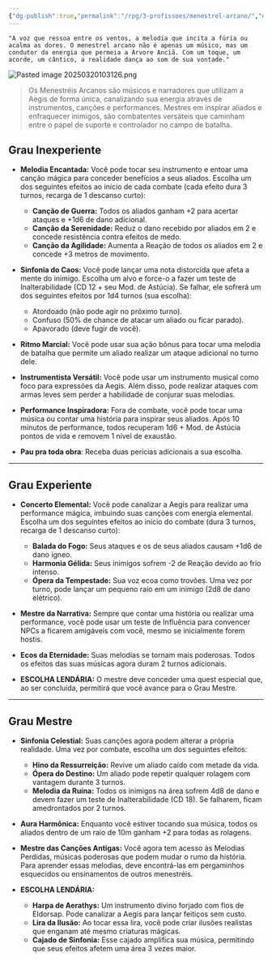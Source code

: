 ```yaml
---
{"dg-publish":true,"permalink":"/rpg/3-profissoes/menestrel-arcano/","dgPassFrontmatter":true}
---
```




```
"A voz que ressoa entre os ventos, a melodia que incita a fúria ou acalma as dores. O menestrel arcano não é apenas um músico, mas um condutor da energia que permeia a Árvore Anciã. Com um toque, um acorde, um cântico, a realidade dança ao som de sua vontade."

```


![Pasted image 20250320103126.png](/img/user/Pasted%20image%2020250320103126.png)



>Os Menestréis Arcanos são músicos e narradores que utilizam a Aegis de forma única, canalizando sua energia através de instrumentos, canções e performances. Mestres em inspirar aliados e enfraquecer inimigos, são combatentes versáteis que caminham entre o papel de suporte e controlador no campo de batalha.

## **Grau Inexperiente**

- **Melodia Encantada:** Você pode tocar seu instrumento e entoar uma canção mágica para conceder benefícios a seus aliados. Escolha um dos seguintes efeitos ao início de cada combate (cada efeito dura 3 turnos, recarga de 1 descanso curto):
    
    - **Canção de Guerra:** Todos os aliados ganham +2 para acertar ataques e +1d6 de dano adicional.
    - **Canção da Serenidade:** Reduz o dano recebido por aliados em 2 e concede resistência contra efeitos de medo.
    - **Canção da Agilidade:** Aumenta a Reação de todos os aliados em 2 e concede +3 metros de movimento.
- **Sinfonia do Caos:** Você pode lançar uma nota distorcida que afeta a mente do inimigo. Escolha um alvo e force-o a fazer um teste de Inalterabilidade (CD 12 + seu Mod. de Astúcia). Se falhar, ele sofrerá um dos seguintes efeitos por 1d4 turnos (sua escolha):
    
    - Atordoado (não pode agir no próximo turno).
    - Confuso (50% de chance de atacar um aliado ou ficar parado).
    - Apavorado (deve fugir de você).
- **Ritmo Marcial:** Você pode usar sua ação bônus para tocar uma melodia de batalha que permite um aliado realizar um ataque adicional no turno dele.
    
- **Instrumentista Versátil:** Você pode usar um instrumento musical como foco para expressões da Aegis. Além disso, pode realizar ataques com armas leves sem perder a habilidade de conjurar suas melodias.
    
- **Performance Inspiradora:** Fora de combate, você pode tocar uma música ou contar uma história para inspirar seus aliados. Após 10 minutos de performance, todos recuperam 1d6 + Mod. de Astúcia pontos de vida e removem 1 nível de exaustão.
- 
  **Pau pra toda obra**: Receba duas perícias adicionais a sua escolha.
    

---

## **Grau Experiente**

- **Concerto Elemental:** Você pode canalizar a Aegis para realizar uma performance mágica, imbuindo suas canções com energia elemental. Escolha um dos seguintes efeitos ao início do combate (dura 3 turnos, recarga de 1 descanso curto):
    
    - **Balada do Fogo:** Seus ataques e os de seus aliados causam +1d6 de dano ígneo.
    - **Harmonia Gélida:** Seus inimigos sofrem -2 de Reação devido ao frio intenso.
    - **Ópera da Tempestade:** Sua voz ecoa como trovões. Uma vez por turno, pode lançar um pequeno raio em um inimigo (2d8 de dano elétrico).
- **Mestre da Narrativa:** Sempre que contar uma história ou realizar uma performance, você pode usar um teste de Influência para convencer NPCs a ficarem amigáveis com você, mesmo se inicialmente forem hostis.
    
- **Ecos da Eternidade:** Suas melodias se tornam mais poderosas. Todos os efeitos das suas músicas agora duram 2 turnos adicionais.
    
- **ESCOLHA LENDÁRIA:** O mestre deve conceder uma quest especial que, ao ser concluída, permitirá que você avance para o Grau Mestre.
    

---

## **Grau Mestre**

- **Sinfonia Celestial:** Suas canções agora podem alterar a própria realidade. Uma vez por combate, escolha um dos seguintes efeitos:
    
    - **Hino da Ressurreição:** Revive um aliado caído com metade da vida.
    - **Ópera do Destino:** Um aliado pode repetir qualquer rolagem com vantagem durante 3 turnos.
    - **Melodia da Ruína:** Todos os inimigos na área sofrem 4d8 de dano e devem fazer um teste de Inalterabilidade (CD 18). Se falharem, ficam amedrontados por 2 turnos.
- **Aura Harmônica:** Enquanto você estiver tocando sua música, todos os aliados dentro de um raio de 10m ganham +2 para todas as rolagens.
    
- **Mestre das Canções Antigas:** Você agora tem acesso às Melodias Perdidas, músicas poderosas que podem mudar o rumo da história. Para aprender essas melodias, deve encontrá-las em pergaminhos esquecidos ou ensinamentos de outros menestréis.
    
- **ESCOLHA LENDÁRIA:**
    
    - **Harpa de Aerathys:** Um instrumento divino forjado com fios de Eldorsap. Pode canalizar a Aegis para lançar feitiços sem custo.
    - **Lira da Ilusão:** Ao tocar essa lira, você pode criar ilusões realistas que enganam até mesmo criaturas mágicas.
    - **Cajado de Sinfonia:** Esse cajado amplifica sua música, permitindo que seus efeitos afetem uma área 3 vezes maior.